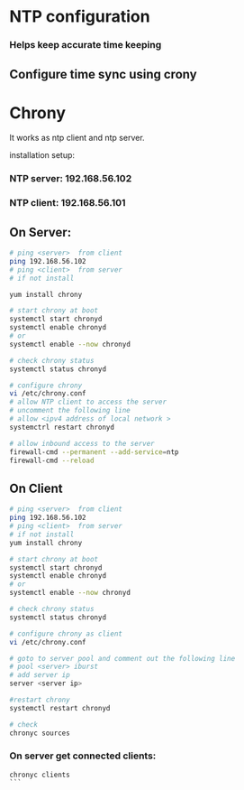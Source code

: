 # NTP configuration

### Helps keep accurate time keeping
## Configure time sync using crony

# Chrony

It works as ntp client and ntp server.

installation setup:

### NTP server: 192.168.56.102
### NTP client: 192.168.56.101

## On Server: 

```bash
# ping <server>  from client
ping 192.168.56.102
# ping <client>  from server
# if not install

yum install chrony 

# start chrony at boot
systemctl start chronyd
systemctl enable chronyd
# or
systemctl enable --now chronyd 

# check chrony status
systemctl status chronyd

# configure chrony
vi /etc/chrony.conf
# allow NTP client to access the server
# uncomment the following line
# allow <ipv4 address of local network >
systemctrl restart chronyd

# allow inbound access to the server
firewall-cmd --permanent --add-service=ntp
firewall-cmd --reload


```

## On Client 

```bash
# ping <server>  from client
ping 192.168.56.102
# ping <client>  from server
# if not install
yum install chrony 

# start chrony at boot
systemctl start chronyd
systemctl enable chronyd
# or
systemctl enable --now chronyd 

# check chrony status
systemctl status chronyd

# configure chrony as client
vi /etc/chrony.conf

# goto to server pool and comment out the following line
# pool <server> iburst
# add server ip
server <server ip>

#restart chrony
systemctl restart chronyd

# check  
chronyc sources

```

### On server get connected clients:
````
chronyc clients
```